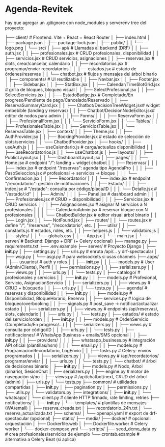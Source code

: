 ﻿# Agenda-Revitek

hay que agregar un .gitignore con node_modules y serverenv
tree del proyecto:

├── client/                                  # Frontend: Vite + React + React Router
│   ├── index.html
│   ├── package.json
│   ├── package-lock.json
│   ├── public/
│   │   └── logo.png
│   └── src/
│       ├── api/                              # Llamadas al backend (DRF)
│       │   ├── auth.jsx
│       │   ├── profesionales.jsx             # CRUD profesionales, disponibilidad
│       │   ├── servicios.jsx                 # CRUD servicios, asignaciones
│       │   ├── reservas.jsx                  # slots, crear/cancelar, calendario
│       │   ├── recordatorios.jsx             # programar/enviar recordatorios
│       │   ├── estados.jsx                   # estado de órdenes/reservas
│       │   └── chatbot.jsx                   # flujos y mensajes del árbol binario
│       ├── components/                       # UI reutilizable
│       │   ├── Navbar.jsx
│       │   ├── Footer.jsx
│       │   ├── Sidebar.jsx
│       │   ├── StatBox.jsx
│       │   ├── Calendar/TimeSlotGrid.jsx     # grilla de bloques, bloqueo visual
│       │   ├── SelectProfesional.jsx
│       │   ├── SelectServicios.jsx
│       │   ├── EstadoBadge.jsx               # Completado/En progreso/Pendiente de pago/Cancelado/Reservado
│       │   ├── ReservaSummaryCard.jsx
│       │   ├── Chatbot/DecisionTreeWidget.jsx# widget embebible (landing y reservas)
│       │   ├── Chatbot/DecisionNodeEditor.jsx# editor de nodos para admin
│       │   ├── Forms/
│       │   │   ├── ReservaForm.jsx
│       │   │   ├── ProfesionalForm.jsx
│       │   │   └── ServicioForm.jsx
│       │   └── Tables/
│       │       ├── ProfesionalesTable.jsx
│       │       ├── ServiciosTable.jsx
│       │       └── ReservasTable.jsx
│       ├── context/
│       │   ├── Theme.jsx
│       │   ├── AuthProvider.jsx
│       │   ├── BookingProvider.jsx           # estado de selección de slots/servicios
│       │   └── ChatbotProvider.jsx
│       ├── hooks/
│       │   ├── useAuth.js
│       │   ├── useCalendario.js              # carga/actualiza disponibilidad
│       │   ├── useRecordatorios.js
│       │   └── useChatbot.js
│       ├── layouts/
│       │   ├── PublicLayout.jsx
│       │   └── DashboardLayout.jsx
│       ├── pages/
│       │   ├── Home.jsx                      # endpoint "/": landing + widget chatbot
│       │   ├── Reservas/
│       │   │   ├── index.jsx                 # endpoint "/reservas": agenda tipo AgendaPro
│       │   │   ├── PasoSeleccion.jsx         # profesional → servicios → bloque
│       │   │   └── Confirmacion.jsx
│       │   ├── Recordatorio/
│       │   │   └── index.jsx                 # endpoint "/recordatorio": gestión de notificaciones
│       │   ├── Estado/
│       │   │   ├── index.jsx                 # "/estado": consulta por código/placa/ID
│       │   │   └── Detalle.jsx               # "/estado/:id"
│       │   ├── Admin/
│       │   │   ├── Panel.jsx                 # dashboard admin
│       │   │   ├── Profesionales.jsx         # CRUD + disponibilidad
│       │   │   ├── Servicios.jsx             # CRUD servicios
│       │   │   ├── Asignaciones.jsx          # asignar M servicios a N profesionales
│       │   │   ├── CalendarioAdmin.jsx       # reservar bloque con N profesionales
│       │   │   └── ChatbotBuilder.jsx        # editor visual árbol binario
│       │   ├── Login.jsx
│       │   └── NotFound.jsx
│       ├── router/
│       │   └── routes.jsx                    # define "/", "/reservas", "/recordatorio", etc.
│       ├── utils/
│       │   ├── constants.js                  # estados, roles, etc.
│       │   ├── helpers.js
│       │   └── validators.js
│       ├── styles/
│       │   └── globals.css
│       ├── App.jsx
│       └── main.jsx
│
└── server/                                  # Backend: Django + DRF (+ Celery opcional)
    ├── manage.py
    ├── requirements.txt
    ├── .env.example
    ├── server/                               # Proyecto Django
    │   ├── __init__.py
    │   ├── settings.py
    │   ├── urls.py                           # enruta /api/... y drf-spectacular
    │   ├── wsgi.py
    │   └── asgi.py                           # para websockets si usas channels
    ├── apps/
    │   ├── usuarios/                         # auth y roles
    │   │   ├── __init__.py
    │   │   ├── models.py                     # User (Admin/Cliente), Perfil
    │   │   ├── permissions.py
    │   │   ├── serializers.py
    │   │   ├── views.py
    │   │   ├── urls.py
    │   │   └── tests.py
    │   ├── catalogo/                         # profesionales y servicios
    │   │   ├── __init__.py
    │   │   ├── models.py                     # Profesional, Servicio, AsignacionServicio
    │   │   ├── serializers.py
    │   │   ├── views.py                      # CRUD + búsqueda
    │   │   ├── urls.py
    │   │   └── tests.py
    │   ├── agenda/                           # reservas y disponibilidad
    │   │   ├── __init__.py
    │   │   ├── models.py                     # Disponibilidad, BloqueHorario, Reserva
    │   │   ├── services.py                   # lógica de bloqueo/overbooking
    │   │   ├── signals.py                    # post_save → notificar/actualizar estado
    │   │   ├── serializers.py
    │   │   ├── views.py                      # endpoints /api/reservas/, slots, calendario
    │   │   ├── urls.py
    │   │   └── tests.py
    │   ├── estados/                          # estado del servicio/orden
    │   │   ├── __init__.py
    │   │   ├── models.py                     # OrdenServicio (Completado/En progreso/…)
    │   │   ├── serializers.py
    │   │   ├── views.py                      # consulta por código/ID
    │   │   ├── urls.py
    │   │   └── tests.py
    │   ├── notificaciones/                   # WhatsApp Business + emails/SMS opcional
    │   │   ├── __init__.py
    │   │   ├── providers/
    │   │   │   ├── whatsapp_business.py      # integración API oficial (plantillas/hsm)
    │   │   │   └── email.py
    │   │   ├── models.py                     # ProgramacionRecordatorio, LogEnvio
    │   │   ├── tasks.py                      # Celery: envíos programados
    │   │   ├── serializers.py
    │   │   ├── views.py                      # /api/recordatorios/ programar/enviar
    │   │   ├── urls.py
    │   │   └── tests.py
    │   └── chatbot/                          # árbol de decisiones binario
    │       ├── __init__.py
    │       ├── models.py                     # Nodo, Arbol (binario), SesionChat
    │       ├── serializers.py
    │       ├── engine.py                     # motor de navegación sí/no
    │       ├── views.py                      # /api/chatbot/next, CRUD del árbol (admin)
    │       ├── urls.py
    │       └── tests.py
    ├── common/                               # utilidades compartidas
    │   ├── __init__.py
    │   ├── pagination.py
    │   ├── permissions.py
    │   ├── utils.py
    │   └── validators.py
    ├── integrations/
    │   ├── __init__.py
    │   └── whatsapp/
    │       └── client.py                     # cliente HTTP firmado, rate limiting, retries
    ├── notifications/
    │   ├── __init__.py
    │   └── templates/                        # plantillas de mensajes (WA/email)
    │       ├── reserva_creada.txt
    │       ├── recordatorio_24h.txt
    │       └── reserva_actualizada.txt
    ├── schema/
    │   └── openapi.yaml                      # export de drf-spectacular (opcional)
    ├── static/
    ├── media/
    ├── docker/                               # opcional: orquestación
    │   ├── Dockerfile.web
    │   ├── Dockerfile.worker                 # Celery worker
    │   └── docker-compose.yml
    └── scripts/
        ├── seed_demo_data.py                 # crea profesionales/servicios de ejemplo
        └── crontab.example                   # alternativa a Celery Beat (si aplica)
